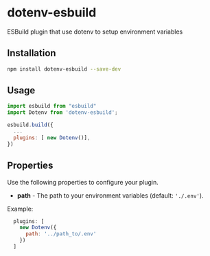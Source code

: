 # dotenv-esbuild

ESBuild plugin that use dotenv to setup environment variables

## Installation

```bash
npm install dotenv-esbuild --save-dev
```

## Usage

```javascript
import esbuild from "esbuild"
import Dotenv from 'dotenv-esbuild';

esbuild.build({
  ...
  plugins: [ new Dotenv()],
})
```

## Properties

Use the following properties to configure your plugin.

* **path** - The path to your environment variables (default: `'./.env'`).

Example:

```javascript
  plugins: [
    new Dotenv({
      path: '../path_to/.env'
    })
  ]

```
